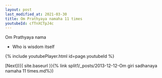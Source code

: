 ```yaml
---
layout: post
last_modified_at: 2021-03-30
title: Om Prathyaya namaha 11 times
youtubeId: cfTnXCTpJ4c
---
```

 
 
Om Prathyaya nama 
 
 -  Who is wisdom itself 
 
  
 
  
 
 
 
 
 
 


{% include youtubePlayer.html id=page.youtubeId %}
 
[Next]({{ site.baseurl }}{% link  split1/_posts/2013-12-12-Om giri sadhanaya namaha 11 times.md%})
 
